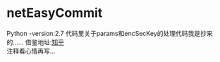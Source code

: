 # netEasyCommit</br>
Python -version:2.7
代码里关于params和encSecKey的处理代码我是抄来的......    借鉴地址:<a href="https://www.zhihu.com/question/36081767">知乎</a></br>
注释看心情再写...</br>
